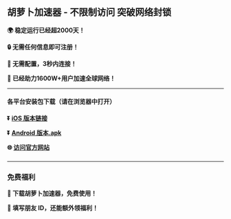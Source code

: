 ## 胡萝卜加速器 - 不限制访问 突破网络封锁 #
**:earth_africa: 稳定运行已经超2000天！**

**:lock: 无需任何信息即可注册！**

**:rocket: 无需配置，3秒内连接！**

**:man: 已经助力1600W+用户加速全球网络！**

- - - -
#### 各平台安装包下载（请在浏览器中打开）

**:arrow_double_down: [iOS 版本链接](https://share.xxxvpn.net/xgvpn.html?t=t3gu23za)**

**:arrow_double_down: [Android 版本.apk](https://share.xxxvpn.net/xgvpn.html?t=u5q6ok55)**

**:globe_with_meridians: [访问官方网站](https://share.xxxvpn.net/xgvpn.html?t=8u5v7led)** 

###
---
### 免费福利
**:gift: 下载胡萝卜加速器，免费使用！**

**:gift: 填写朋友 ID，还能额外领福利！**
